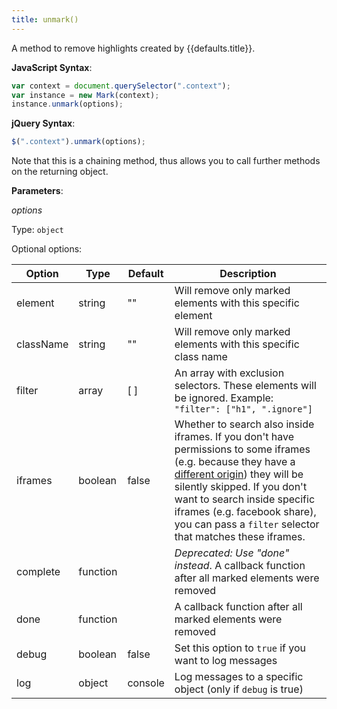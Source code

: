 ```yaml
---
title: unmark()
---
```


A method to remove highlights created by {{defaults.title}}.

**JavaScript Syntax**:

```javascript
var context = document.querySelector(".context");
var instance = new Mark(context);
instance.unmark(options);
```

**jQuery Syntax**:

```javascript
$(".context").unmark(options);
```

Note that this is a chaining method, thus allows you to call further methods on
the returning object.

**Parameters**:

_options_

Type: `object`

Optional options:

| Option    | Type     | Default | Description                                                                                                                                                                                                                                                                                                    |
|-----------|----------|---------|----------------------------------------------------------------------------------------------------------------------------------------------------------------------------------------------------------------------------------------------------------------------------------------------------------------|
| element   | string   | ""      | Will remove only marked elements with this specific element                                                                                                                                                                                                                                                    |
| className | string   | ""      | Will remove only marked elements with this specific class name                                                                                                                                                                                                                                                 |
| filter    | array    | [ ]     | An array with exclusion selectors. These elements will be ignored. Example: `"filter": ["h1", ".ignore"]`                                                                                                                                                                                                      |
| iframes   | boolean  | false   | Whether to search also inside iframes. If you don't have permissions to some iframes (e.g. because they have a [different origin][SOP]) they will be silently skipped. If you don't want to search inside specific iframes (e.g. facebook share), you can pass a `filter` selector that matches these iframes. |
| complete  | function |         | _Deprecated: Use "done" instead_. A callback function after all marked elements were removed                                                                                                                                                                                                                   |
| done      | function |         | A callback function after all marked elements were removed                                                                                                                                                                                                                                                     |
| debug     | boolean  | false   | Set this option to `true` if you want to log messages                                                                                                                                                                                                                                                          |
| log       | object   | console | Log messages to a specific object (only if  `debug` is true)                                                                                                                                                                                                                                                   |

[SOP]: https://en.wikipedia.org/wiki/Same-origin_policy
